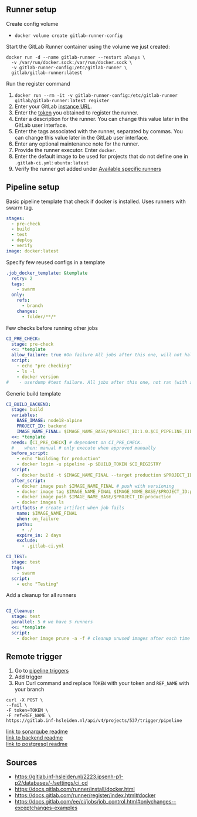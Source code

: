## Runner setup

[//]: # (todo compose file)
Create config volume 
- `docker volume create gitlab-runner-config`

Start the GitLab Runner container using the volume we just created:
```shell
docker run -d --name gitlab-runner --restart always \
  -v /var/run/docker.sock:/var/run/docker.sock \
  -v gitlab-runner-config:/etc/gitlab-runner \
  gitlab/gitlab-runner:latest
  ```
Run the register command
1. `docker run --rm -it -v gitlab-runner-config:/etc/gitlab-runner gitlab/gitlab-runner:latest register`
2. Enter your GitLab [instance URL](https://gitlab.inf-hsleiden.nl/2223.ipsenh-p1-p2/databases/-/settings/ci_cd).
3. Enter the [token](https://gitlab.inf-hsleiden.nl/2223.ipsenh-p1-p2/databases/-/settings/ci_cd) you obtained to register the runner.
4. Enter a description for the runner. You can change this value later in the GitLab user interface.
5. Enter the tags associated with the runner, separated by commas. You can change this value later in the GitLab user interface.
6. Enter any optional maintenance note for the runner.
7. Provide the runner executor. Enter `docker`.
8. Enter the default image to be used for projects that do not define one in `.gitlab-ci.yml`: `ubuntu:latest`
9. Verify the runner got added under [Available specific runners](https://gitlab.inf-hsleiden.nl/2223.ipsenh-p1-p2/databases/-/settings/ci_cd)

## Pipeline setup

Basic pipeline template that check if docker is installed. Uses runners with swarm tag.

```yaml
stages:
  - pre-check
  - build
  - test
  - deploy
  - verify
image: docker:latest
```

Specify few reused configs in a template

```yaml
.job_docker_template: &template
  retry: 2
  tags:
    - swarm
  only:
    refs:
      - branch
    changes:
      - folder/**/*
```

Few checks before running other jobs

```yaml
CI_PRE_CHECK:
  stage: pre-check
  <<: *template
  allow_failure: true #On failure All jobs after this one, will not halt.
  script:
    - echo "pre checking"
    - ls -l
    - docker version
#    - userdump #test failure. All jobs after this one, not ran (with allow_failure false).
```
Generic build template
```yaml
CI_BUILD_BACKEND:
  stage: build
  variables:
    BASE_IMAGE: node18-alpine
    PROJECT_ID: backend
    IMAGE_NAME_FINAL: $IMAGE_NAME_BASE/$PROJECT_ID:1.0.$CI_PIPELINE_IID-$BASE_IMAGE
  <<: *template
  needs: [CI_PRE_CHECK] # dependent on CI_PRE_CHECK.
  #    when: manual # only execute when approved manually
  before_script:
    - echo "building for production"
    - docker login -u pipeline -p $BUILD_TOKEN $CI_REGISTRY
  script:
    - docker build -t $IMAGE_NAME_FINAL --target production $PROJECT_ID/.
  after_script:
    - docker image push $IMAGE_NAME_FINAL # push with versioning
    - docker image tag $IMAGE_NAME_FINAL $IMAGE_NAME_BASE/$PROJECT_ID:production # retag same image and push with production tag
    - docker image push $IMAGE_NAME_BASE/$PROJECT_ID:production
    - docker images ls
  artifacts: # create artifact when job fails
    name: $IMAGE_NAME_FINAL
    when: on_failure
    paths:
      - ./
    expire_in: 2 days
    exclude:
      - .gitlab-ci.yml

CI_TEST:
  stage: test
  tags:
    - swarm
  script:
    - echo "Testing"
```

Add a cleanup for all runners

```yaml

CI_Cleanup:
  stage: test
  parallel: 5 # we have 5 runners
  <<: *template
  script:
    - docker image prune -a -f # cleanup unused images after each time to reduce disk space waste
```

## Remote trigger

1. Go to [pipeline triggers](https://gitlab.inf-hsleiden.nl/2223.ipsenh-p1-p2/databases/-/settings/ci_cd#js-pipeline-triggers)
2. Add trigger
3. Run Curl command and replace `TOKEN` with your token and `REF_NAME` with your branch
```
curl -X POST \
--fail \
-F token=TOKEN \
-F ref=REF_NAME \
https://gitlab.inf-hsleiden.nl/api/v4/projects/537/trigger/pipeline
```

[link to sonarqube readme](sonarqube/README.md) \
[link to backend readme](backend/README.md) \
[link to postgresql readme](postgresql/README.md)
## Sources

- https://gitlab.inf-hsleiden.nl/2223.ipsenh-p1-p2/databases/-/settings/ci_cd
- https://docs.gitlab.com/runner/install/docker.html
- https://docs.gitlab.com/runner/register/index.html#docker
- https://docs.gitlab.com/ee/ci/jobs/job_control.html#onlychanges--exceptchanges-examples